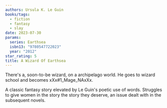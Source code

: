 ```yaml
---
authors: Ursula K. Le Guin
books/tags:
  - fiction
  - fantasy
  - slay
date: 2023-07-30
params:
  series: Earthsea
  isbn13: "9780547722023"
  year: "2012"
star_rating: 5
title: A Wizard Of Earthsea
---
```


There's a, soon-to-be wizard, on a archipelago world. He goes to wizard school and becomes xXx#1\_Mage\_NAxXx.

A classic fantasy story elevated by Le Guin's poetic use of words. Struggles to give women in the story the story they deserve, an issue dealt with in the subsequent novels.

<!--more-->
